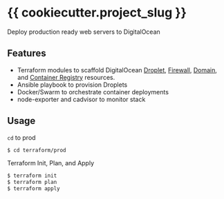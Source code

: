 # {{ cookiecutter.project_slug }}

Deploy production ready web servers to DigitalOcean

## Features
- Terraform modules to scaffold DigitalOcean [Droplet](https://registry.terraform.io/providers/digitalocean/digitalocean/latest/docs/resources/droplet), [Firewall](https://registry.terraform.io/providers/digitalocean/digitalocean/latest/docs/resources/firewall), [Domain](https://registry.terraform.io/providers/digitalocean/digitalocean/latest/docs/resources/domain), and [Container Registry](https://registry.terraform.io/providers/digitalocean/digitalocean/latest/docs/resources/container_registry) resources.
- Ansible playbook to provision Droplets
- Docker/Swarm to orchestrate container deployments 
- node-exporter and cadvisor to monitor stack

## Usage
`cd` to prod
```sh
$ cd terraform/prod
```

Terraform Init, Plan, and Apply
```sh
$ terraform init
$ terraform plan
$ terraform apply
```